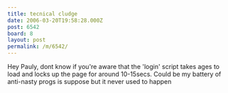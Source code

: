 ```yaml
---
title: tecnical cludge
date: 2006-03-20T19:58:28.000Z
post: 6542
board: 8
layout: post
permalink: /m/6542/
---
```

Hey Pauly, dont know if you're aware that the 'login' script takes ages to load and locks up the page for around 10-15secs. Could be my battery of anti-nasty progs is suppose but it never used to happen
